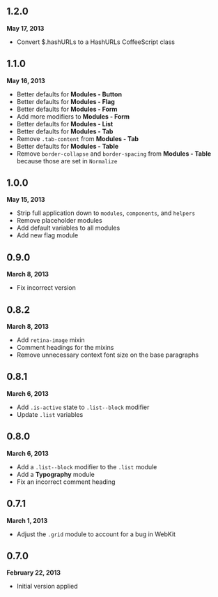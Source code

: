 ## 1.2.0
**May 17, 2013**

- Convert $.hashURLs to a HashURLs CoffeeScript class

## 1.1.0
**May 16, 2013**

- Better defaults for **Modules - Button**
- Better defaults for **Modules - Flag**
- Better defaults for **Modules - Form**
- Add more modifiers to **Modules - Form**
- Better defaults for **Modules - List**
- Better defaults for **Modules - Tab**
- Remove `.tab-content` from **Modules - Tab**
- Better defaults for **Modules - Table**
- Remove `border-collapse` and `border-spacing` from **Modules - Table** because those are set in `Normalize`

## 1.0.0
**May 15, 2013**

- Strip full application down to `modules`, `components`, and `helpers`
- Remove placeholder modules
- Add default variables to all modules
- Add new flag module

## 0.9.0
**March 8, 2013**

- Fix incorrect version

## 0.8.2
**March 8, 2013**

- Add `retina-image` mixin
- Comment headings for the mixins
- Remove unnecessary context font size on the base paragraphs

## 0.8.1
**March 6, 2013**

- Add `.is-active` state to `.list--block` modifier
- Update `.list` variables

## 0.8.0
**March 6, 2013**

- Add a `.list--block` modifier to the `.list` module
- Add a **Typography** module
- Fix an incorrect comment heading

## 0.7.1
**March 1, 2013**

- Adjust the `.grid` module to account for a bug in WebKit

## 0.7.0
**February 22, 2013**

- Initial version applied
